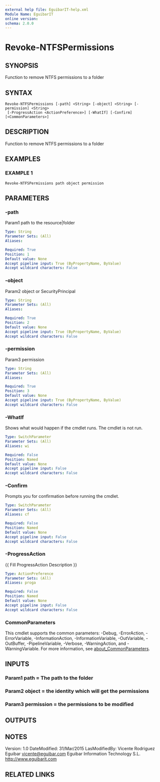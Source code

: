 ```yaml
---
external help file: EguibarIT-help.xml
Module Name: EguibarIT
online version:
schema: 2.0.0
---
```


# Revoke-NTFSPermissions

## SYNOPSIS
Function to remove NTFS permissions to a folder

## SYNTAX

```
Revoke-NTFSPermissions [-path] <String> [-object] <String> [-permission] <String>
 [-ProgressAction <ActionPreference>] [-WhatIf] [-Confirm] [<CommonParameters>]
```

## DESCRIPTION
Function to remove NTFS permissions to a folder

## EXAMPLES

### EXAMPLE 1
```
Revoke-NTFSPermissions path object permission
```

## PARAMETERS

### -path
Param1 path to the resource|folder

```yaml
Type: String
Parameter Sets: (All)
Aliases:

Required: True
Position: 1
Default value: None
Accept pipeline input: True (ByPropertyName, ByValue)
Accept wildcard characters: False
```

### -object
Param2 object or SecurityPrincipal

```yaml
Type: String
Parameter Sets: (All)
Aliases:

Required: True
Position: 2
Default value: None
Accept pipeline input: True (ByPropertyName, ByValue)
Accept wildcard characters: False
```

### -permission
Param3 permission

```yaml
Type: String
Parameter Sets: (All)
Aliases:

Required: True
Position: 3
Default value: None
Accept pipeline input: True (ByPropertyName, ByValue)
Accept wildcard characters: False
```

### -WhatIf
Shows what would happen if the cmdlet runs.
The cmdlet is not run.

```yaml
Type: SwitchParameter
Parameter Sets: (All)
Aliases: wi

Required: False
Position: Named
Default value: None
Accept pipeline input: False
Accept wildcard characters: False
```

### -Confirm
Prompts you for confirmation before running the cmdlet.

```yaml
Type: SwitchParameter
Parameter Sets: (All)
Aliases: cf

Required: False
Position: Named
Default value: None
Accept pipeline input: False
Accept wildcard characters: False
```

### -ProgressAction
{{ Fill ProgressAction Description }}

```yaml
Type: ActionPreference
Parameter Sets: (All)
Aliases: proga

Required: False
Position: Named
Default value: None
Accept pipeline input: False
Accept wildcard characters: False
```

### CommonParameters
This cmdlet supports the common parameters: -Debug, -ErrorAction, -ErrorVariable, -InformationAction, -InformationVariable, -OutVariable, -OutBuffer, -PipelineVariable, -Verbose, -WarningAction, and -WarningVariable. For more information, see [about_CommonParameters](http://go.microsoft.com/fwlink/?LinkID=113216).

## INPUTS

### Param1 path = The path to the folder
### Param2 object = the identity which will get the permissions
### Param3 permission = the permissions to be modified
## OUTPUTS

## NOTES
Version:         1.0
DateModified:    31/Mar/2015
LasModifiedBy:   Vicente Rodriguez Eguibar
vicente@eguibar.com
Eguibar Information Technology S.L.
http://www.eguibarit.com

## RELATED LINKS
